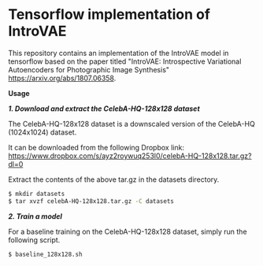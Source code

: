 # Tensorflow implementation of IntroVAE

This repository contains an implementation of the IntroVAE model in tensorflow based on the paper titled "IntroVAE: Introspective Variational Autoencoders for Photographic Image Synthesis" https://arxiv.org/abs/1807.06358.

**Usage**

***1. Download and extract the CelebA-HQ-128x128 dataset***

The CelebA-HQ-128x128 dataset is a downscaled version of the CelebA-HQ (1024x1024) dataset.

It can be downloaded from the following Dropbox link:
https://www.dropbox.com/s/ayz2roywuq253l0/celebA-HQ-128x128.tar.gz?dl=0

Extract the contents of the above tar.gz in the datasets directory.

```bash
$ mkdir datasets
$ tar xvzf celebA-HQ-128x128.tar.gz -C datasets
```


***2. Train a model***

For a baseline training on the CelebA-HQ-128x128 dataset, simply run the following script.
```bash
$ baseline_128x128.sh
```
